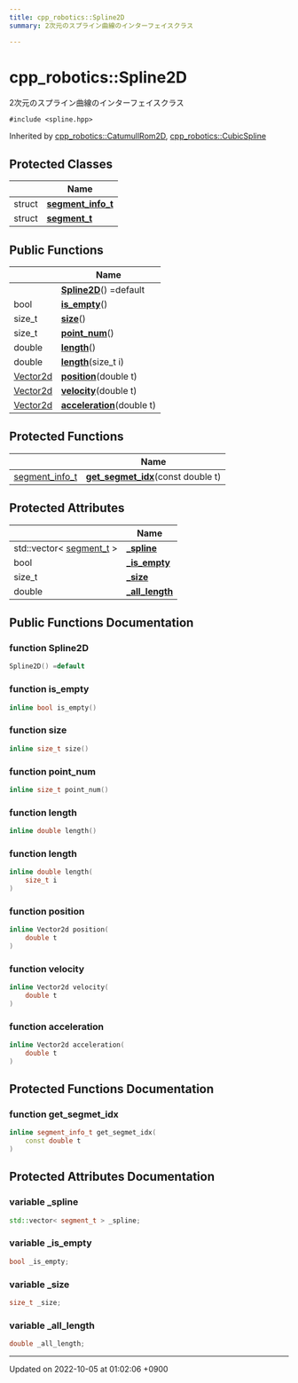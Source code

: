 ```yaml
---
title: cpp_robotics::Spline2D
summary: 2次元のスプライン曲線のインターフェイスクラス 

---
```


# cpp_robotics::Spline2D



2次元のスプライン曲線のインターフェイスクラス 


`#include <spline.hpp>`

Inherited by [cpp_robotics::CatumullRom2D](/cpp_robotics/doxybook/Classes/classcpp__robotics_1_1CatumullRom2D/), [cpp_robotics::CubicSpline](/cpp_robotics/doxybook/Classes/classcpp__robotics_1_1CubicSpline/)

## Protected Classes

|                | Name           |
| -------------- | -------------- |
| struct | **[segment_info_t](/cpp_robotics/doxybook/Classes/structcpp__robotics_1_1Spline2D_1_1segment__info__t/)**  |
| struct | **[segment_t](/cpp_robotics/doxybook/Classes/structcpp__robotics_1_1Spline2D_1_1segment__t/)**  |

## Public Functions

|                | Name           |
| -------------- | -------------- |
| | **[Spline2D](/cpp_robotics/doxybook/Classes/classcpp__robotics_1_1Spline2D/#function-spline2d)**() =default |
| bool | **[is_empty](/cpp_robotics/doxybook/Classes/classcpp__robotics_1_1Spline2D/#function-is-empty)**() |
| size_t | **[size](/cpp_robotics/doxybook/Classes/classcpp__robotics_1_1Spline2D/#function-size)**() |
| size_t | **[point_num](/cpp_robotics/doxybook/Classes/classcpp__robotics_1_1Spline2D/#function-point-num)**() |
| double | **[length](/cpp_robotics/doxybook/Classes/classcpp__robotics_1_1Spline2D/#function-length)**() |
| double | **[length](/cpp_robotics/doxybook/Classes/classcpp__robotics_1_1Spline2D/#function-length)**(size_t i) |
| [Vector2d](/cpp_robotics/doxybook/Namespaces/namespacecpp__robotics/#using-vector2d) | **[position](/cpp_robotics/doxybook/Classes/classcpp__robotics_1_1Spline2D/#function-position)**(double t) |
| [Vector2d](/cpp_robotics/doxybook/Namespaces/namespacecpp__robotics/#using-vector2d) | **[velocity](/cpp_robotics/doxybook/Classes/classcpp__robotics_1_1Spline2D/#function-velocity)**(double t) |
| [Vector2d](/cpp_robotics/doxybook/Namespaces/namespacecpp__robotics/#using-vector2d) | **[acceleration](/cpp_robotics/doxybook/Classes/classcpp__robotics_1_1Spline2D/#function-acceleration)**(double t) |

## Protected Functions

|                | Name           |
| -------------- | -------------- |
| [segment_info_t](/cpp_robotics/doxybook/Classes/structcpp__robotics_1_1Spline2D_1_1segment__info__t/) | **[get_segmet_idx](/cpp_robotics/doxybook/Classes/classcpp__robotics_1_1Spline2D/#function-get-segmet-idx)**(const double t) |

## Protected Attributes

|                | Name           |
| -------------- | -------------- |
| std::vector< [segment_t](/cpp_robotics/doxybook/Classes/structcpp__robotics_1_1Spline2D_1_1segment__t/) > | **[_spline](/cpp_robotics/doxybook/Classes/classcpp__robotics_1_1Spline2D/#variable--spline)**  |
| bool | **[_is_empty](/cpp_robotics/doxybook/Classes/classcpp__robotics_1_1Spline2D/#variable--is-empty)**  |
| size_t | **[_size](/cpp_robotics/doxybook/Classes/classcpp__robotics_1_1Spline2D/#variable--size)**  |
| double | **[_all_length](/cpp_robotics/doxybook/Classes/classcpp__robotics_1_1Spline2D/#variable--all-length)**  |

## Public Functions Documentation

### function Spline2D

```cpp
Spline2D() =default
```


### function is_empty

```cpp
inline bool is_empty()
```


### function size

```cpp
inline size_t size()
```


### function point_num

```cpp
inline size_t point_num()
```


### function length

```cpp
inline double length()
```


### function length

```cpp
inline double length(
    size_t i
)
```


### function position

```cpp
inline Vector2d position(
    double t
)
```


### function velocity

```cpp
inline Vector2d velocity(
    double t
)
```


### function acceleration

```cpp
inline Vector2d acceleration(
    double t
)
```


## Protected Functions Documentation

### function get_segmet_idx

```cpp
inline segment_info_t get_segmet_idx(
    const double t
)
```


## Protected Attributes Documentation

### variable _spline

```cpp
std::vector< segment_t > _spline;
```


### variable _is_empty

```cpp
bool _is_empty;
```


### variable _size

```cpp
size_t _size;
```


### variable _all_length

```cpp
double _all_length;
```


-------------------------------

Updated on 2022-10-05 at 01:02:06 +0900
